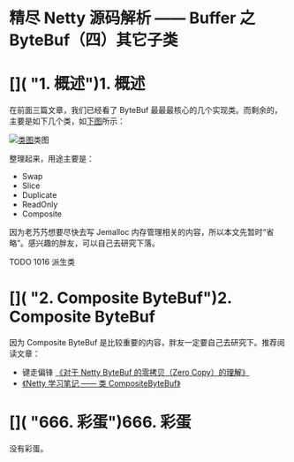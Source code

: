 # 精尽 Netty 源码解析 —— Buffer 之 ByteBuf（四）其它子类

# []( "1. 概述")1. 概述

在前面三篇文章，我们已经看了 ByteBuf 最最最核心的几个实现类。而剩余的，主要是如下几个类，如[下图](http://static2.iocoder.cn/images/Netty/2018_08_10/01.png)所示：

[![类图](http://static2.iocoder.cn/images/Netty/2018_08_10/01.png)](http://static2.iocoder.cn/images/Netty/2018_08_10/01.png '类图')类图

整理起来，用途主要是：

- Swap
- Slice
- Duplicate
- ReadOnly
- Composite

因为老艿艿想要尽快去写 Jemalloc 内存管理相关的内容，所以本文先暂时“省略”。感兴趣的胖友，可以自己去研究下落。

TODO 1016 派生类

# []( "2. Composite ByteBuf")2. Composite ByteBuf

因为 Composite ByteBuf 是比较重要的内容，胖友一定要自己去研究下。推荐阅读文章：

- 键走偏锋 [《对于 Netty ByteBuf 的零拷贝（Zero Copy）的理解》](https://my.oschina.net/LucasZhu/blog/1617222)
- [《Netty 学习笔记 —— 类 CompositeByteBuf》](https://skyao.gitbooks.io/learning-netty/content/buffer/class_CompositeByteBuf.html)

# []( "666. 彩蛋")666. 彩蛋

没有彩蛋。
